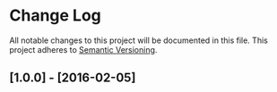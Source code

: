# Change Log
All notable changes to this project will be documented in this file.
This project adheres to [Semantic Versioning](http://semver.org/).

## [1.0.0] - [2016-02-05]